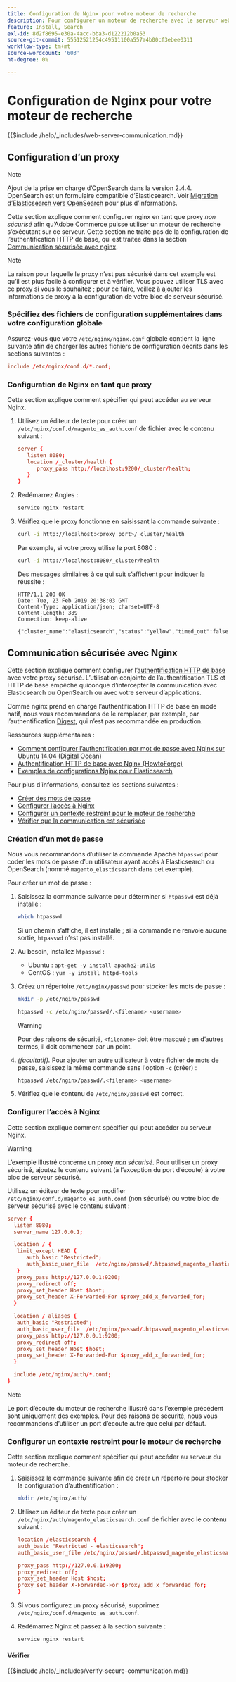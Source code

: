 ```yaml
---
title: Configuration de Nginx pour votre moteur de recherche
description: Pour configurer un moteur de recherche avec le serveur web Nginx pour les installations sur site d’Adobe Commerce, procédez comme suit.
feature: Install, Search
exl-id: 8d2f8695-e30a-4acc-bba3-d122212b0a53
source-git-commit: 55512521254c49511100a557a4b00cf3ebee0311
workflow-type: tm+mt
source-wordcount: '603'
ht-degree: 0%

---
```


# Configuration de Nginx pour votre moteur de recherche

{{$include /help/_includes/web-server-communication.md}}

## Configuration d’un proxy

>[!NOTE]
>
>Ajout de la prise en charge d’OpenSearch dans la version 2.4.4. OpenSearch est un formulaire compatible d’Elasticsearch. Voir [Migration d’Elasticsearch vers OpenSearch](../../../upgrade/prepare/opensearch-migration.md) pour plus d’informations.

Cette section explique comment configurer nginx en tant que proxy *non sécurisé* afin qu’Adobe Commerce puisse utiliser un moteur de recherche s’exécutant sur ce serveur. Cette section ne traite pas de la configuration de l’authentification HTTP de base, qui est traitée dans la section [Communication sécurisée avec nginx](#secure-communication-with-nginx).

>[!NOTE]
>
>La raison pour laquelle le proxy n’est pas sécurisé dans cet exemple est qu’il est plus facile à configurer et à vérifier. Vous pouvez utiliser TLS avec ce proxy si vous le souhaitez ; pour ce faire, veillez à ajouter les informations de proxy à la configuration de votre bloc de serveur sécurisé.

### Spécifiez des fichiers de configuration supplémentaires dans votre configuration globale

Assurez-vous que votre `/etc/nginx/nginx.conf` globale contient la ligne suivante afin de charger les autres fichiers de configuration décrits dans les sections suivantes :

```conf
include /etc/nginx/conf.d/*.conf;
```

### Configuration de Nginx en tant que proxy

Cette section explique comment spécifier qui peut accéder au serveur Nginx.

1. Utilisez un éditeur de texte pour créer un `/etc/nginx/conf.d/magento_es_auth.conf` de fichier avec le contenu suivant :

   ```conf
   server {
      listen 8080;
      location /_cluster/health {
         proxy_pass http://localhost:9200/_cluster/health;
      }
   }
   ```

1. Redémarrez Angles :

   ```bash
   service nginx restart
   ```

1. Vérifiez que le proxy fonctionne en saisissant la commande suivante :

   ```bash
   curl -i http://localhost:<proxy port>/_cluster/health
   ```

   Par exemple, si votre proxy utilise le port 8080 :

   ```bash
   curl -i http://localhost:8080/_cluster/health
   ```

   Des messages similaires à ce qui suit s’affichent pour indiquer la réussite :

   ```
   HTTP/1.1 200 OK
   Date: Tue, 23 Feb 2019 20:38:03 GMT
   Content-Type: application/json; charset=UTF-8
   Content-Length: 389
   Connection: keep-alive
   
   {"cluster_name":"elasticsearch","status":"yellow","timed_out":false,"number_of_nodes":1,"number_of_data_nodes":1,"active_primary_shards":5,"active_shards":5,"relocating_shards":0,"initializing_shards":0,"unassigned_shards":5,"delayed_unassigned_shards":0,"number_of_pending_tasks":0,"number_of_in_flight_fetch":0,"task_max_waiting_in_queue_millis":0,"active_shards_percent_as_number":50.0}
   ```

## Communication sécurisée avec Nginx

Cette section explique comment configurer l’[authentification HTTP de base](https://nginx.org/en/docs/http/ngx_http_auth_basic_module.html) avec votre proxy sécurisé. L’utilisation conjointe de l’authentification TLS et HTTP de base empêche quiconque d’intercepter la communication avec Elasticsearch ou OpenSearch ou avec votre serveur d’applications.

Comme nginx prend en charge l’authentification HTTP de base en mode natif, nous vous recommandons de le remplacer, par exemple, par l’authentification [Digest](https://www.nginx.com/resources/wiki/modules/auth_digest/), qui n’est pas recommandée en production.

Ressources supplémentaires :

* [Comment configurer l’authentification par mot de passe avec Nginx sur Ubuntu 14.04 (Digital Ocean)](https://www.digitalocean.com/community/tutorials/how-to-set-up-password-authentication-with-nginx-on-ubuntu-14-04)
* [Authentification HTTP de base avec Nginx (HowtoForge)](https://www.howtoforge.com/basic-http-authentication-with-nginx)
* [Exemples de configurations Nginx pour Elasticsearch](https://gist.github.com/karmi/b0a9b4c111ed3023a52d)

Pour plus d’informations, consultez les sections suivantes :

* [Créer des mots de passe](#create-a-password)
* [Configurer l’accès à Nginx](#set-up-access-to-nginx)
* [Configurer un contexte restreint pour le moteur de recherche](#set-up-a-restricted-context-for-the-search-engine)
* [Vérifier que la communication est sécurisée](#secure-communication-with-nginx)

### Création d’un mot de passe

Nous vous recommandons d’utiliser la commande Apache `htpasswd` pour coder les mots de passe d’un utilisateur ayant accès à Elasticsearch ou OpenSearch (nommé `magento_elasticsearch` dans cet exemple).

Pour créer un mot de passe :

1. Saisissez la commande suivante pour déterminer si `htpasswd` est déjà installé :

   ```bash
   which htpasswd
   ```

   Si un chemin s’affiche, il est installé ; si la commande ne renvoie aucune sortie, `htpasswd` n’est pas installé.

1. Au besoin, installez `htpasswd` :

   * Ubuntu : `apt-get -y install apache2-utils`
   * CentOS : `yum -y install httpd-tools`

1. Créez un répertoire `/etc/nginx/passwd` pour stocker les mots de passe :

   ```bash
   mkdir -p /etc/nginx/passwd
   ```

   ```bash
   htpasswd -c /etc/nginx/passwd/.<filename> <username>
   ```

   >[!WARNING]
   >
   >Pour des raisons de sécurité, `<filename>` doit être masqué ; en d’autres termes, il doit commencer par un point.

1. *(facultatif).* Pour ajouter un autre utilisateur à votre fichier de mots de passe, saisissez la même commande sans l&#39;option `-c` (créer) :

   ```bash
   htpasswd /etc/nginx/passwd/.<filename> <username>
   ```

1. Vérifiez que le contenu de `/etc/nginx/passwd` est correct.

### Configurer l’accès à Nginx

Cette section explique comment spécifier qui peut accéder au serveur Nginx.

>[!WARNING]
>
>L’exemple illustré concerne un proxy *non sécurisé*. Pour utiliser un proxy sécurisé, ajoutez le contenu suivant (à l’exception du port d’écoute) à votre bloc de serveur sécurisé.

Utilisez un éditeur de texte pour modifier `/etc/nginx/conf.d/magento_es_auth.conf` (non sécurisé) ou votre bloc de serveur sécurisé avec le contenu suivant :

```conf
server {
  listen 8080;
  server_name 127.0.0.1;

  location / {
   limit_except HEAD {
      auth_basic "Restricted";
      auth_basic_user_file  /etc/nginx/passwd/.htpasswd_magento_elasticsearch;
   }
   proxy_pass http://127.0.0.1:9200;
   proxy_redirect off;
   proxy_set_header Host $host;
   proxy_set_header X-Forwarded-For $proxy_add_x_forwarded_for;
  }

  location /_aliases {
   auth_basic "Restricted";
   auth_basic_user_file  /etc/nginx/passwd/.htpasswd_magento_elasticsearch;
   proxy_pass http://127.0.0.1:9200;
   proxy_redirect off;
   proxy_set_header Host $host;
   proxy_set_header X-Forwarded-For $proxy_add_x_forwarded_for;
  }

  include /etc/nginx/auth/*.conf;
}
```

>[!NOTE]
>
>Le port d’écoute du moteur de recherche illustré dans l’exemple précédent sont uniquement des exemples. Pour des raisons de sécurité, nous vous recommandons d’utiliser un port d’écoute autre que celui par défaut.

### Configurer un contexte restreint pour le moteur de recherche

Cette section explique comment spécifier qui peut accéder au serveur du moteur de recherche.

1. Saisissez la commande suivante afin de créer un répertoire pour stocker la configuration d’authentification :

   ```bash
   mkdir /etc/nginx/auth/
   ```

1. Utilisez un éditeur de texte pour créer un `/etc/nginx/auth/magento_elasticsearch.conf` de fichier avec le contenu suivant :

   ```conf
   location /elasticsearch {
   auth_basic "Restricted - elasticsearch";
   auth_basic_user_file /etc/nginx/passwd/.htpasswd_magento_elasticsearch;
   
   proxy_pass http://127.0.0.1:9200;
   proxy_redirect off;
   proxy_set_header Host $host;
   proxy_set_header X-Forwarded-For $proxy_add_x_forwarded_for;
   }
   ```

1. Si vous configurez un proxy sécurisé, supprimez `/etc/nginx/conf.d/magento_es_auth.conf`.
1. Redémarrez Nginx et passez à la section suivante :

   ```bash
   service nginx restart
   ```

#### Vérifier

{{$include /help/_includes/verify-secure-communication.md}}

<!-- Last updated from includes: 2024-07-18 15:50:54 -->

